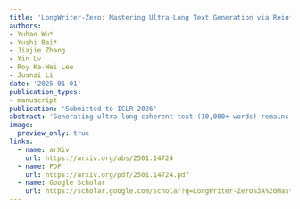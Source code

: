 ```yaml
---
title: 'LongWriter-Zero: Mastering Ultra-Long Text Generation via Reinforcement Learning'
authors:
- Yuhao Wu*
- Yushi Bai*
- Jiajie Zhang
- Xin Lv
- Roy Ka-Wei Lee
- Juanzi Li
date: '2025-01-01'
publication_types:
- manuscript
publication: 'Submitted to ICLR 2026'
abstract: 'Generating ultra-long coherent text (10,000+ words) remains a significant challenge for large language models. We introduce LongWriter-Zero, a novel approach that employs reinforcement learning to train models for extended text generation without requiring human-annotated long-form data. Our method uses carefully designed reward functions that encourage coherence, structural consistency, and content diversity across long outputs. LongWriter-Zero incorporates hierarchical planning mechanisms and dynamic attention strategies to maintain global coherence while generating locally fluent text. Through extensive experiments on diverse long-form generation tasks including creative writing, technical reports, and narrative storytelling, we demonstrate that LongWriter-Zero achieves state-of-the-art performance, producing high-quality outputs exceeding 20,000 words while maintaining semantic consistency and factual accuracy throughout the generated content.'
image:
  preview_only: true
links:
  - name: arXiv
    url: https://arxiv.org/abs/2501.14724
  - name: PDF
    url: https://arxiv.org/pdf/2501.14724.pdf
  - name: Google Scholar
    url: https://scholar.google.com/scholar?q=LongWriter-Zero%3A%20Mastering%20Ultra-Long%20Text%20Generation%20via%20Reinforcement%20Learning
---
```



